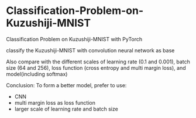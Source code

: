 # Classification-Problem-on-Kuzushiji-MNIST
Classification Problem on Kuzushiji-MNIST with PyTorch

classify the Kuzushiji-MNIST with convolution neural network as base

Also compare with the different scales of learning rate (0.1 and 0.001), batch size (64 and 256), loss function (cross entropy and multi margin loss), and model(including softmax)

Conclusion:
To form a better model, prefer to use:
- CNN
- multi margin loss as loss function
- larger scale of learning rate and batch size
